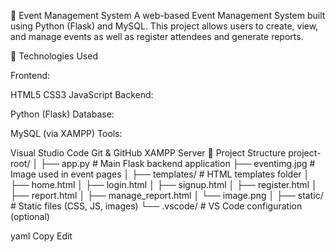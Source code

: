 🎉 Event Management System
A web-based Event Management System built using Python (Flask) and MySQL. This project allows users to create, view, and manage events as well as register attendees and generate reports.

🔧 Technologies Used

Frontend:

HTML5
CSS3
JavaScript
Backend:

Python (Flask)
Database:

MySQL (via XAMPP)
Tools:

Visual Studio Code
Git & GitHub
XAMPP Server
📁 Project Structure
project-root/
│
├── app.py # Main Flask backend application
├── eventimg.jpg # Image used in event pages
│
├── templates/ # HTML templates folder
│ ├── home.html
│ ├── login.html
│ ├── signup.html
│ ├── register.html
│ ├── report.html
│ ├── manage_report.html
│ └── image.png
│
├── static/ # Static files (CSS, JS, images)
└── .vscode/ # VS Code configuration (optional)

yaml
Copy
Edit
